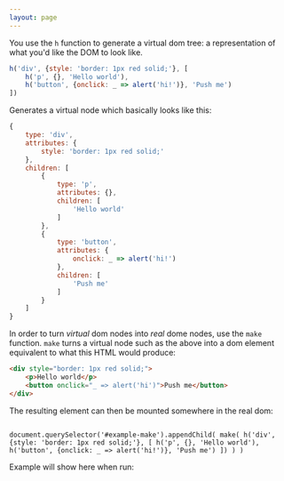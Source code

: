 ```yaml
---
layout: page
---
```


You use the `h` function to generate a virtual dom tree: a representation of what you'd like the DOM to look like.

```js
h('div', {style: 'border: 1px red solid;'}, [
    h('p', {}, 'Hello world'),
    h('button', {onclick: _ => alert('hi!')}, 'Push me')
])
```

Generates a virtual node which basically looks like this:

```js
{
    type: 'div',
    attributes: {
        style: 'border: 1px red solid;'
    },
    children: [
        {
            type: 'p',
            attributes: {},
            children: [
                'Hello world'
            ]
        },
        {
            type: 'button',
            attributes: {
                onclick: _ => alert('hi!')
            },
            children: [
                'Push me'
            ]
        }
    ]
}
```

In order to turn *virtual* dom nodes into *real* dome nodes, use the `make` function. `make` turns a virtual node such as the above into a dom element equivalent to what this HTML would produce:

```html
<div style="border: 1px red solid;">
    <p>Hello world</p>
    <button onclick="_ => alert('hi')">Push me</button>
</div>
```

The resulting element can then be mounted somewhere in the real dom:


<runnable-example><pre><code class="lang-js">
document.querySelector('#example-make').appendChild(
    make(
        h('div', {style: 'border: 1px red solid;'}, [
            h('p', {}, 'Hello world'),
            h('button', {onclick: _ => alert('hi!')}, 'Push me')
        ])
    )
)
</code></pre></runnable-example>

Example will show here when run:
<div id="example-make"></div>

